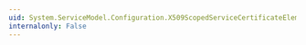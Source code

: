 ```yaml
---
uid: System.ServiceModel.Configuration.X509ScopedServiceCertificateElement.Copy(System.ServiceModel.Configuration.X509ScopedServiceCertificateElement)
internalonly: False
---
```

